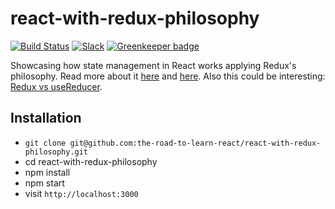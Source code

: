 # react-with-redux-philosophy

[![Build Status](https://travis-ci.org/the-road-to-learn-react/react-with-redux-philosophy.svg?branch=master)](https://travis-ci.org/the-road-to-learn-react/react-with-redux-philosophy) [![Slack](https://slack-the-road-to-learn-react.wieruch.com/badge.svg)](https://slack-the-road-to-learn-react.wieruch.com/) [![Greenkeeper badge](https://badges.greenkeeper.io/the-road-to-learn-react/react-with-redux-philosophy.svg)](https://greenkeeper.io/)

Showcasing how state management in React works applying Redux's philosophy. Read more about it [here](https://www.robinwieruch.de/react-state-usereducer-usestate-usecontext) and [here](https://www.robinwieruch.de/redux-with-react-hooks). Also this could be interesting: [Redux vs useReducer](https://www.robinwieruch.de/redux-vs-usereducer).

## Installation

* `git clone git@github.com:the-road-to-learn-react/react-with-redux-philosophy.git`
* cd react-with-redux-philosophy
* npm install
* npm start
* visit `http://localhost:3000`
